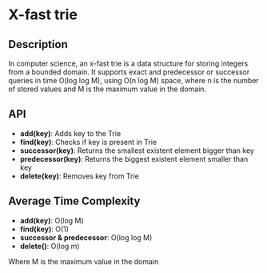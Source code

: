 # X-fast trie
Description
---
In computer science, an x-fast trie is a data structure for storing integers from a bounded domain. It supports exact and predecessor or successor queries in time O(log log M), using O(n log M) space, where n is the number of stored values and M is the maximum value in the domain.

API
---
- **add(key)**: Adds key to the Trie 
- **find(key)**: Checks if key is present in Trie 
- **successor(key)**: Returns the smallest existent element bigger than key
- **predecessor(key)**: Returns the biggest existent element smaller than key 
- **delete(key)**: Removes key from Trie

Average Time Complexity
---
- **add(key)**: O(log M) 
- **find(key)**: O(1) 
- **successor & predecessor**: O(log log M)
- **delete()**: O(log m)

Where M is the maximum value in the domain
 

